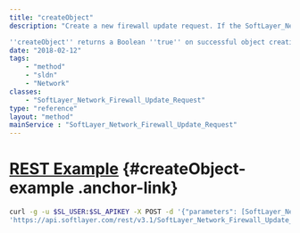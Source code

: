 ```yaml
---
title: "createObject"
description: "Create a new firewall update request. If the SoftLayer_Network_Firewall_Update_Request object passed to this function has no rule, the firewall be set to bypass state and all the existing firewall rule(s) will be deleted. 

''createObject'' returns a Boolean ''true'' on successful object creation or ''false'' if your firewall update request was unable to be created. "
date: "2018-02-12"
tags:
    - "method"
    - "sldn"
    - "Network"
classes:
    - "SoftLayer_Network_Firewall_Update_Request"
type: "reference"
layout: "method"
mainService : "SoftLayer_Network_Firewall_Update_Request"
---
```


# [REST Example](#createObject-example) <a href="/article/rest/"><i class="fas fa-question"></i></a> {#createObject-example .anchor-link} 
```bash
curl -g -u $SL_USER:$SL_APIKEY -X POST -d '{"parameters": [SoftLayer_Network_Firewall_Update_Request]}' \
'https://api.softlayer.com/rest/v3.1/SoftLayer_Network_Firewall_Update_Request/createObject'
```
